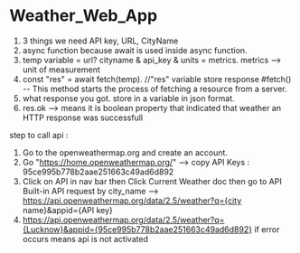 # Weather_Web_App
1. 3 things we need API key, URL, CityName
2. async function because await is used inside async function.
3. temp variable = url? cityname & api_key & units = metrics.  metrics --> unit of measurement
4. const "res" = await fetch(temp).    //"res" variable store response
   #fetch() -- This method starts the process of fetching a resource from a server.
5. what response you got. store in a variable in json format.
6. res.ok --> means it is boolean property that indicated that weather an HTTP response was successfull
 


step to call api : 
1. Go to the openweathermap.org and create an account.
2. Go "https://home.openweathermap.org/" --> copy API Keys : 95ce995b778b2aae251663c49ad6d892
3. Click on API in nav bar then Click Current Weather doc then go to API Built-in API request by city_name --> https://api.openweathermap.org/data/2.5/weather?q={city name}&appid={API key}
4. https://api.openweathermap.org/data/2.5/weather?q={Lucknow}&appid={95ce995b778b2aae251663c49ad6d892}  if error occurs means api is not activated
